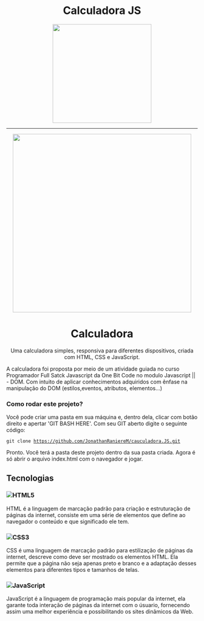 <h1 align="center">Calculadora JS</h1>

<div align="center">
    <img width="260" src="https://user-images.githubusercontent.com/94343486/212734670-90a74a82-0f61-43dc-95c9-d7d54e3a3616.png">
</div>

<hr>

<div align="center">

<img width="470" src="https://user-images.githubusercontent.com/94343486/212736921-9fad6b19-4329-4e0a-be09-c1d45bb52836.gif">

</div>

<h1 align="center">Calculadora</h1>


<p align="center">
Uma calculadora simples, responsiva para diferentes dispositivos, criada com HTML, CSS e JavaScript.
</p>

A calculadora foi proposta por meio de um atividade guiada no curso Programador Full Satck Javascript da One Bit Code no modulo Javascript || - DOM. Com intuito de aplicar conhecimentos adquiridos com ênfase na manipulação do DOM (estilos,eventos,  atributos, elementos...)

### Como rodar este projeto? 

Você pode criar uma pasta em sua máquina e, dentro dela, clicar com botão direito e apertar 'GIT BASH HERE'. Com seu GIT aberto digite o seguinte código:

<code>git clone https://github.com/JonathanRaniereM/cauculadora.JS.git </code>

Pronto. Você terá a pasta deste projeto dentro da sua pasta criada. Agora é só abrir o arquivo index.html com o navegador e jogar.

## Tecnologias
### ![HTML5](https://img.shields.io/badge/html5-%23E34F26.svg?logo=html5&logoColor=white) 
HTML é a linguagem de marcação padrão para criação e estruturação de páginas da internet, consiste em uma série de elementos que define ao navegador o conteúdo e que significado ele tem.
### ![CSS3](https://img.shields.io/badge/css3-%231572B6.svg?logo=css3&logoColor=white)
CSS é uma linguagem de marcação padrão para estilização de páginas da internet, descreve como deve ser mostrado os elementos HTML. Ela permite que a página não seja apenas preto e branco e a adaptação desses elementos para diferentes tipos e tamanhos de telas.
### ![JavaScript](https://img.shields.io/badge/javascript-%23323330.svg?logo=javascript&logoColor=%23F7DF1E)
JavaScript é a linguagem de programação mais popular da internet, ela garante toda interação de páginas da internet com o úsuario, fornecendo assim uma melhor experiência e possibilitando os sites dinâmicos da Web.




